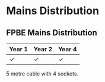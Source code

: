 # Mains Distribution

## FPBE Mains Distribution

Year 1|Year 2|Year 4
---|---|---
&#10003;|&#10003;|&#10003;

5 metre cable with 4 sockets.

